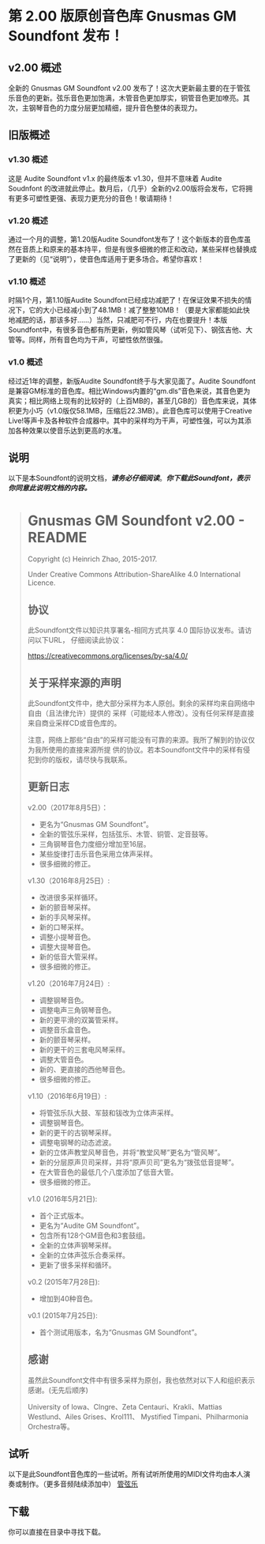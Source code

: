 # 第 2.00 版原创音色库 Gnusmas GM Soundfont 发布！ #

## v2.00 概述 ##

全新的 Gnusmas GM Soundfont v2.00 发布了！这次大更新最主要的在于管弦乐音色的更新。弦乐音色更加饱满，木管音色更加厚实，铜管音色更加嘹亮。其次，主钢琴音色的力度分层更加精细，提升音色整体的表现力。

## 旧版概述 ##

### v1.30 概述 ###
这是 Audite Soundfont v1.x 的最终版本 v1.30，但并不意味着 Audite Soudnfont 的改进就此停止。数月后，（几乎）全新的v2.00版将会发布，它将拥有更多可塑性更强、表现力更充分的音色！敬请期待！

### v1.20 概述 ###
通过一个月的调整，第1.20版Audite Soundfont发布了！这个新版本的音色库虽然在音质上和原来的基本持平，但是有很多细微的修正和改动，某些采样也替换成了更新的（见“说明”），使音色库适用于更多场合。希望你喜欢！

### v1.10 概述 ###
时隔1个月，第1.10版Audite Soundfont已经成功减肥了！在保证效果不损失的情况下，它的大小已经减小到了48.1MB！减了整整10MB！（要是大家都能如此快地减肥的话，那该多好……）当然，只减肥可不行，内在也要提升！本版Soundfont中，有很多音色都有所更新，例如管风琴（试听见下）、钢弦吉他、大管等。同样，所有音色均为干声，可塑性依然很强。

### v1.0 概述 ###
经过近1年的调整，新版Audite Soundfont终于与大家见面了。Audite Soundfont是兼容GM标准的音色库。相比Windows内置的“gm.dls”音色来说，其音色更为真实；相比网络上现有的比较好的（上百MB的，甚至几GB的）音色库来说，其体积更为小巧（v1.0版仅58.1MB，压缩后22.3MB）。此音色库可以使用于Creative Live!等声卡及各种软件合成器中。其中的采样均为干声，可塑性强，可以为其添加各种效果以使音乐达到更高的水准。

## 说明 ##
以下是本Soundfont的说明文档，***请务必仔细阅读***。***你下载此Soundfont，表示你同意此说明文档的内容。***

> # Gnusmas GM Soundfont v2.00 - README #
> 
> Copyright (c) Heinrich Zhao, 2015-2017. 
> 
> Under Creative Commons Attribution-ShareAlike 4.0 International Licence. 
> 
> 
> ## 协议 ##
> 
> 此Soundfont文件以知识共享署名-相同方式共享 4.0 国际协议发布。请访问以下URL，
> 仔细阅读此协议：
> 
> https://creativecommons.org/licenses/by-sa/4.0/
> 
> 
> ## 关于采样来源的声明 ##
> 
> 此Soundfont文件中，绝大部分采样为本人原创。剩余的采样均来自网络中自由（且法律允许）提供的
> 采样（可能经本人修改）。没有任何采样是直接来自商业采样CD或音色库的。
> 
> 注意，网络上那些“自由”的采样可能没有可靠的来源。我所了解到的协议仅为我所使用的直接来源所提
> 供的协议。若本Soundfont文件中的采样有侵犯到你的版权，请尽快与我联系。
> 
> 
> ## 更新日志 ##
> 
> v2.00（2017年8月5日）：
> * 更名为“Gnusmas GM Soundfont”。
> * 全新的管弦乐采样，包括弦乐、木管、铜管、定音鼓等。
> * 三角钢琴音色力度细分增加至16层。
> * 某些旋律打击乐音色采用立体声采样。
> * 很多细微的修正。
> 
> v1.30（2016年8月25日）: 
> * 改进很多采样循环。
> * 新的颤音琴采样。
> * 新的手风琴采样。
> * 新的口琴采样。
> * 调整小提琴音色。
> * 调整大提琴音色。
> * 新的低音大管采样。
> * 很多细微的修正。
> 
> v1.20（2016年7月24日）: 
> * 调整钢琴音色。
> * 调整电声三角钢琴音色。
> * 新的更平滑的双簧管采样。
> * 调整音乐盒音色。
> * 新的颤音琴采样。
> * 新的更干的三套电风琴采样。
> * 调整大管音色。
> * 新的、更直接的西他琴音色。
> * 很多细微的修正。
> 
> v1.10（2016年6月19日）: 
> * 将管弦乐队大鼓、军鼓和钹改为立体声采样。
> * 调整钢琴音色。
> * 新的更干的古钢琴采样。
> * 调整电钢琴的动态滤波。
> * 新的立体声教堂风琴音色，并将“教堂风琴”更名为“管风琴”。
> * 新的分层原声贝司采样，并将“原声贝司”更名为“拨弦低音提琴”。
> * 在大管音色的最低几个八度添加了低音大管。
> * 很多细微的修正。
> 
> v1.0 (2016年5月21日): 
> * 首个正式版本。 
> * 更名为“Audite GM Soundfont”。
> * 包含所有128个GM音色和3套鼓组。
> * 全新的立体声钢琴采样。
> * 全新的立体声弦乐合奏采样。
> * 更新了很多采样和循环。
> 
> v0.2 (2015年7月28日): 
> * 增加到40种音色。
> 
> v0.1 (2015年7月25日): 
> * 首个测试用版本，名为“Gnusmas GM Soundfont”。
> 
> 
> ## 感谢 ##
> 
> 虽然此Soundfont文件中有很多采样为原创，我也依然对以下人和组织表示感谢。(无先后顺序)
> 
> University of Iowa、Clngre、Zeta Centauri、Krakli、Mattias Westlund、Ailes Grises、Krol111、
> Mystified Timpani、Philharmonia Orchestra等。

## 试听 ##

以下是此Soundfont音色库的一些试听。所有试听所使用的MIDI文件均由本人演奏或制作。（更多音频陆续添加中）
[管弦乐](http://www.cndzq.com/bbs/forum.php?mod=attachment&aid=MTQwOTA1fDY0MWVjNTliMDI1MmNhMzViNjk2Nzk1MTE4NTkzOTAyfDE1MDE5MDMxMDQ%3D&request=yes&_f=.mp3)

## 下载 ##

你可以直接在目录中寻找下载。

